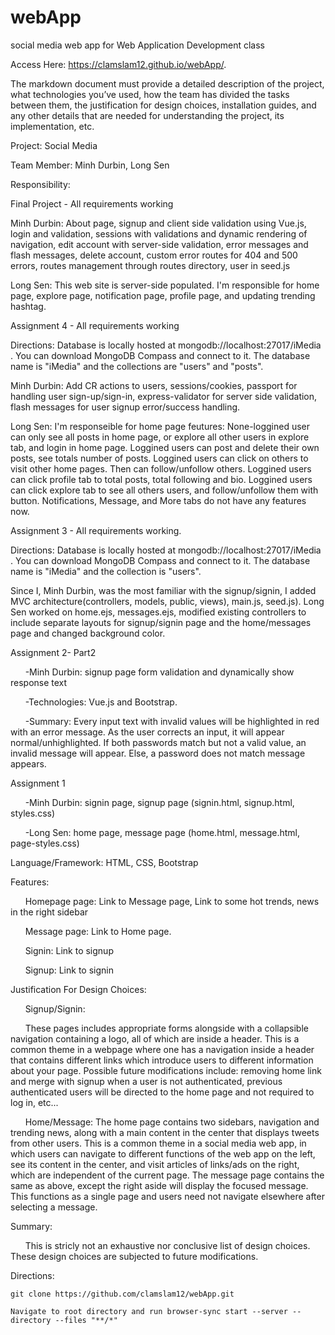 # webApp

social media web app for Web Application Development class

Access Here: https://clamslam12.github.io/webApp/.

The markdown document must provide a detailed description of the project, what technologies you’ve used, how the team has divided the tasks between them, the justification for design choices, installation guides, and any other details that are needed for understanding the project, its implementation, etc.

Project: Social Media

Team Member: Minh Durbin, Long Sen

Responsibility:

Final Project - All requirements working

Minh Durbin: About page, signup and client side validation using Vue.js, login and validation, sessions with validations and dynamic rendering of navigation, edit account with server-side validation, error messages and flash messages, delete account, custom error routes for 404 and 500 errors, routes management through routes directory, user in seed.js

Long Sen: This web site is server-side populated. I'm responsible for home page, explore page, notification page, profile page, and updating trending hashtag.

Assignment 4 - All requirements working

Directions: Database is locally hosted at mongodb://localhost:27017/iMedia . You can download MongoDB Compass and connect to it. The database name is "iMedia" and the collections are "users" and "posts".

Minh Durbin: Add CR actions to users, sessions/cookies, passport for handling user sign-up/sign-in, express-validator for server side validation, flash messages for user signup error/success handling.

Long Sen: I'm responseible for home page feutures:
None-loggined user can only see all posts in home page, or explore all other users in explore tab, and login in home page.
Loggined users can post and delete their own posts, see totals number of posts.
Loggined users can click on others to visit other home pages. Then can follow/unfollow others.
Loggined users can click profile tab to total posts, total following and bio.
Loggined users can click explore tab to see all others users, and follow/unfollow them with button.
Notifications, Message, and More tabs do not have any features now.

Assignment 3 - All requirements working.

Directions: Database is locally hosted at mongodb://localhost:27017/iMedia . You can download MongoDB Compass and connect to it. The database name is "iMedia" and the collection is "users".

Since I, Minh Durbin, was the most familiar with the signup/signin, I added MVC architecture(controllers, models, public, views), main.js, seed.js). Long Sen worked on home.ejs, messages.ejs, modified existing controllers to include separate layouts for signup/signin page and the home/messages page and changed background color.

Assignment 2- Part2

&nbsp;&nbsp;&nbsp;&nbsp;&nbsp;&nbsp;-Minh Durbin: signup page form validation and dynamically show response text

&nbsp;&nbsp;&nbsp;&nbsp;&nbsp;&nbsp;-Technologies: Vue.js and Bootstrap.

&nbsp;&nbsp;&nbsp;&nbsp;&nbsp;&nbsp;-Summary: Every input text with invalid values will be highlighted in red with an error message. As the user corrects an input, it will appear normal/unhighlighted. If both passwords match but not a valid value, an invalid message will appear. Else, a password does not match message appears.

Assignment 1

&nbsp;&nbsp;&nbsp;&nbsp;&nbsp;&nbsp;-Minh Durbin: signin page, signup page (signin.html, signup.html, styles.css)

&nbsp;&nbsp;&nbsp;&nbsp;&nbsp;&nbsp;-Long Sen: home page, message page (home.html, message.html, page-styles.css)

Language/Framework: HTML, CSS, Bootstrap

Features:

&nbsp;&nbsp;&nbsp;&nbsp;&nbsp;&nbsp;Homepage page: Link to Message page, Link to some hot trends, news in the right sidebar

&nbsp;&nbsp;&nbsp;&nbsp;&nbsp;&nbsp;Message page: Link to Home page.

&nbsp;&nbsp;&nbsp;&nbsp;&nbsp;&nbsp;Signin: Link to signup

&nbsp;&nbsp;&nbsp;&nbsp;&nbsp;&nbsp;Signup: Link to signin

Justification For Design Choices:

&nbsp;&nbsp;&nbsp;&nbsp;&nbsp;&nbsp;Signup/Signin:

&nbsp;&nbsp;&nbsp;&nbsp;&nbsp;&nbsp;These pages includes appropriate forms alongside with a collapsible navigation containing a logo, all of which are inside a header. This is a common theme in a webpage where one has a navigation inside a header that contains different links which introduce users to different information about your page. Possible future modifications include: removing home link and merge with signup when a user is not authenticated, previous authenticated users will be directed to the home page and not required to log in, etc...

&nbsp;&nbsp;&nbsp;&nbsp;&nbsp;&nbsp;Home/Message:
The home page contains two sidebars, navigation and trending news, along with a main content in the center that displays tweets from other users. This is a common theme in a social media web app, in which users can navigate to different functions of the web app on the left, see its content in the center, and visit articles of links/ads on the right, which are independent of the current page. The message page contains the same as above, except the right aside will display the focused message. This functions as a single page and users need not navigate elsewhere after selecting a message.

Summary:

&nbsp;&nbsp;&nbsp;&nbsp;&nbsp;&nbsp;This is stricly not an exhaustive nor conclusive list of design choices. These design choices are subjected to future modifications.

Directions:

    git clone https://github.com/clamslam12/webApp.git

    Navigate to root directory and run browser-sync start --server --directory --files "**/*"
